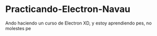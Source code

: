 # Practicando-Electron-Navau
Ando haciendo un curso de Electron XD, y estoy aprendiendo pes, no molestes pe
